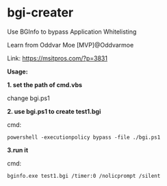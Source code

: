 # bgi-creater

Use BGInfo to bypass Application Whitelisting

Learn from Oddvar Moe [MVP]@Oddvarmoe

Link: https://msitpros.com/?p=3831


**Usage:**

**1. set the path of cmd.vbs**

change bgi.ps1

**2. use bgi.ps1 to create test1.bgi**

cmd:

`powershell -executionpolicy bypass -file ./bgi.ps1`

**3.run it**

cmd:

`bginfo.exe test1.bgi /timer:0 /nolicprompt /silent`
